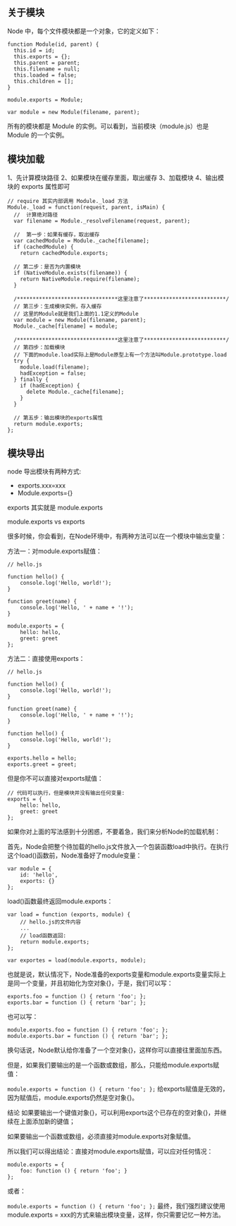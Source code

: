 ## 关于模块
Node 中，每个文件模块都是一个对象，它的定义如下：
```
function Module(id, parent) {
  this.id = id;
  this.exports = {};
  this.parent = parent;
  this.filename = null;
  this.loaded = false;
  this.children = [];
}

module.exports = Module;

var module = new Module(filename, parent);
```

所有的模块都是 Module 的实例。可以看到，当前模块（module.js）也是 Module 的一个实例。

## 模块加载

1、先计算模块路径
2、如果模块在缓存里面，取出缓存
3、加载模块
4、输出模块的 exports 属性即可

```
// require 其实内部调用 Module._load 方法
Module._load = function(request, parent, isMain) {
  //  计算绝对路径
  var filename = Module._resolveFilename(request, parent);

  //  第一步：如果有缓存，取出缓存
  var cachedModule = Module._cache[filename];
  if (cachedModule) {
    return cachedModule.exports;

  // 第二步：是否为内置模块
  if (NativeModule.exists(filename)) {
    return NativeModule.require(filename);
  }

  /********************************这里注意了**************************/
  // 第三步：生成模块实例，存入缓存
  // 这里的Module就是我们上面的1.1定义的Module
  var module = new Module(filename, parent);
  Module._cache[filename] = module;

  /********************************这里注意了**************************/
  // 第四步：加载模块
  // 下面的module.load实际上是Module原型上有一个方法叫Module.prototype.load
  try {
    module.load(filename);
    hadException = false;
  } finally {
    if (hadException) {
      delete Module._cache[filename];
    }
  }

  // 第五步：输出模块的exports属性
  return module.exports;
};
```

## 模块导出

node 导出模块有两种方式:
- exports.xxx=xxx 
- Module.exports={}

exports 其实就是 module.exports

module.exports vs exports

很多时候，你会看到，在Node环境中，有两种方法可以在一个模块中输出变量：

方法一：对module.exports赋值：
```
// hello.js

function hello() {
    console.log('Hello, world!');
}

function greet(name) {
    console.log('Hello, ' + name + '!');
}

module.exports = {
    hello: hello,
    greet: greet
};
```

方法二：直接使用exports：
```
// hello.js

function hello() {
    console.log('Hello, world!');
}

function greet(name) {
    console.log('Hello, ' + name + '!');
}

function hello() {
    console.log('Hello, world!');
}

exports.hello = hello;
exports.greet = greet;
```
但是你不可以直接对exports赋值：
```
// 代码可以执行，但是模块并没有输出任何变量:
exports = {
    hello: hello,
    greet: greet
};
```
如果你对上面的写法感到十分困惑，不要着急，我们来分析Node的加载机制：

首先，Node会把整个待加载的hello.js文件放入一个包装函数load中执行。在执行这个load()函数前，Node准备好了module变量：
```
var module = {
    id: 'hello',
    exports: {}
};
```
load()函数最终返回module.exports：
```
var load = function (exports, module) {
    // hello.js的文件内容
    ...
    // load函数返回:
    return module.exports;
};

var exportes = load(module.exports, module);
```
也就是说，默认情况下，Node准备的exports变量和module.exports变量实际上是同一个变量，并且初始化为空对象{}，于是，我们可以写：
```
exports.foo = function () { return 'foo'; };
exports.bar = function () { return 'bar'; };
```
也可以写：
```
module.exports.foo = function () { return 'foo'; };
module.exports.bar = function () { return 'bar'; };
```
换句话说，Node默认给你准备了一个空对象{}，这样你可以直接往里面加东西。

但是，如果我们要输出的是一个函数或数组，那么，只能给module.exports赋值：

`module.exports = function () { return 'foo'; };`
给exports赋值是无效的，因为赋值后，module.exports仍然是空对象{}。

结论
如果要输出一个键值对象{}，可以利用exports这个已存在的空对象{}，并继续在上面添加新的键值；

如果要输出一个函数或数组，必须直接对module.exports对象赋值。

所以我们可以得出结论：直接对module.exports赋值，可以应对任何情况：
```
module.exports = {
    foo: function () { return 'foo'; }
};
```
或者：

`module.exports = function () { return 'foo'; };`
最终，我们强烈建议使用module.exports = xxx的方式来输出模块变量，这样，你只需要记忆一种方法。